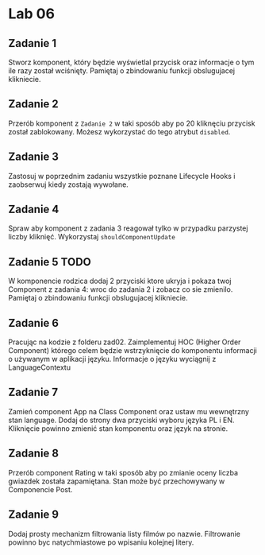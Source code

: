 # Lab 06

## Zadanie 1
Stworz komponent, który będzie wyświetlal przycisk oraz informacje o tym ile razy został wciśnięty.
Pamiętaj o zbindowaniu funkcji obslugujacej klikniecie.

## Zadanie 2
Przerób komponent z `Zadanie 2` w taki sposób aby po 20 kliknęciu przycisk został zablokowany. Możesz wykorzystać do tego atrybut `disabled`.

## Zadanie 3
Zastosuj w poprzednim zadaniu wszystkie poznane Lifecycle Hooks i zaobserwuj kiedy zostają wywołane.

## Zadanie 4
Spraw aby komponent z zadania 3 reagował tylko w przypadku parzystej liczby kliknięć. Wykorzystaj `shouldComponentUpdate`

## Zadanie 5 TODO
W komponencie rodzica dodaj 2 przyciski ktore ukryja i pokaza twoj Component z zadania 4: wroc do zadania 2 i zobacz co sie zmienilo.
Pamiętaj o zbindowaniu funkcji obslugujacej klikniecie.

## Zadanie 6
Pracując na kodzie z folderu zad02.
Zaimplementuj HOC (Higher Order Component) którego celem będzie wstrzyknięcie do komponentu informacji o używanym w aplikacji języku. Informacje o języku wyciągnij z LanguageContextu

## Zadanie 7
Zamień component App na Class Component oraz ustaw mu wewnętrzny stan language. Dodaj do strony dwa przyciski wyboru języka PL i EN. Kliknięcie powinno zmienić stan komponentu oraz język na stronie.

## Zadanie 8
Przerób component Rating w taki sposób aby po zmianie oceny liczba gwiazdek została zapamiętana. Stan może być przechowywany w Componencie Post.

## Zadanie 9
Dodaj prosty mechanizm filtrowania listy filmów po nazwie. Filtrowanie powinno byc natychmiastowe po wpisaniu kolejnej litery.